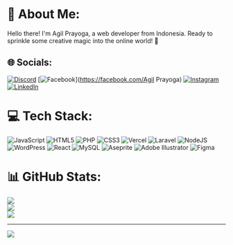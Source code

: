 # 💫 About Me:
Hello there! I'm Agil Prayoga, a web developer from Indonesia. Ready to sprinkle some creative magic into the online world! 🌟


## 🌐 Socials:
[![Discord](https://img.shields.io/badge/Discord-%237289DA.svg?logo=discord&logoColor=white)](https://discord.gg/thecoran10) [![Facebook](https://img.shields.io/badge/Facebook-%231877F2.svg?logo=Facebook&logoColor=white)](https://facebook.com/Agil Prayoga) [![Instagram](https://img.shields.io/badge/Instagram-%23E4405F.svg?logo=Instagram&logoColor=white)](https://instagram.com/agil_prayoga10) [![LinkedIn](https://img.shields.io/badge/LinkedIn-%230077B5.svg?logo=linkedin&logoColor=white)](https://linkedin.com/in/ari-agi-prayoga) 

# 💻 Tech Stack:
![JavaScript](https://img.shields.io/badge/javascript-%23323330.svg?style=for-the-badge&logo=javascript&logoColor=%23F7DF1E) ![HTML5](https://img.shields.io/badge/html5-%23E34F26.svg?style=for-the-badge&logo=html5&logoColor=white) ![PHP](https://img.shields.io/badge/php-%23777BB4.svg?style=for-the-badge&logo=php&logoColor=white) ![CSS3](https://img.shields.io/badge/css3-%231572B6.svg?style=for-the-badge&logo=css3&logoColor=white) ![Vercel](https://img.shields.io/badge/vercel-%23000000.svg?style=for-the-badge&logo=vercel&logoColor=white) ![Laravel](https://img.shields.io/badge/laravel-%23FF2D20.svg?style=for-the-badge&logo=laravel&logoColor=white) ![NodeJS](https://img.shields.io/badge/node.js-6DA55F?style=for-the-badge&logo=node.js&logoColor=white) ![WordPress](https://img.shields.io/badge/WordPress-%23117AC9.svg?style=for-the-badge&logo=WordPress&logoColor=white) ![React](https://img.shields.io/badge/react-%2320232a.svg?style=for-the-badge&logo=react&logoColor=%2361DAFB) ![MySQL](https://img.shields.io/badge/mysql-%2300000f.svg?style=for-the-badge&logo=mysql&logoColor=white) ![Aseprite](https://img.shields.io/badge/Aseprite-FFFFFF?style=for-the-badge&logo=Aseprite&logoColor=#7D929E) ![Adobe Illustrator](https://img.shields.io/badge/adobe%20illustrator-%23FF9A00.svg?style=for-the-badge&logo=adobe%20illustrator&logoColor=white) ![Figma](https://img.shields.io/badge/figma-%23F24E1E.svg?style=for-the-badge&logo=figma&logoColor=white)
# 📊 GitHub Stats:
![](https://github-readme-stats.vercel.app/api?username=agilprayoga&theme=vue-dark&hide_border=false&include_all_commits=false&count_private=false)<br/>
![](https://github-readme-streak-stats.herokuapp.com/?user=agilprayoga&theme=vue-dark&hide_border=false)<br/>
![](https://github-readme-stats.vercel.app/api/top-langs/?username=agilprayoga&theme=vue-dark&hide_border=false&include_all_commits=false&count_private=false&layout=compact)

---
[![](https://visitcount.itsvg.in/api?id=agilprayoga&icon=0&color=0)](https://visitcount.itsvg.in)

<!-- Proudly created with GPRM ( https://gprm.itsvg.in ) -->
